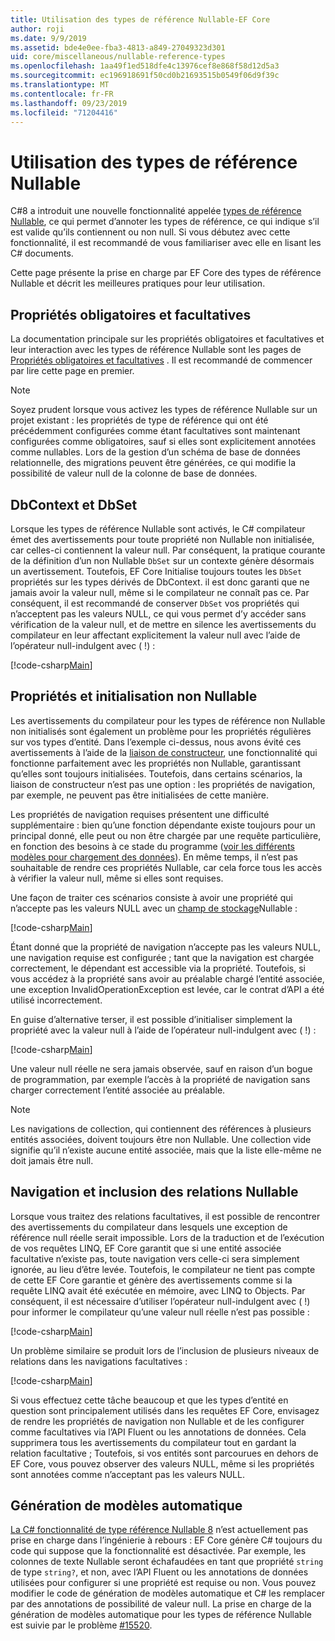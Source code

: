 ```yaml
---
title: Utilisation des types de référence Nullable-EF Core
author: roji
ms.date: 9/9/2019
ms.assetid: bde4e0ee-fba3-4813-a849-27049323d301
uid: core/miscellaneous/nullable-reference-types
ms.openlocfilehash: 1aa49f1ed518dfe4c13976cef8e868f58d12d5a3
ms.sourcegitcommit: ec196918691f50cd0b21693515b0549f06d9f39c
ms.translationtype: MT
ms.contentlocale: fr-FR
ms.lasthandoff: 09/23/2019
ms.locfileid: "71204416"
---
```

# <a name="working-with-nullable-reference-types"></a>Utilisation des types de référence Nullable

C#8 a introduit une nouvelle fonctionnalité appelée [types de référence Nullable](/dotnet/csharp/tutorials/nullable-reference-types), ce qui permet d’annoter les types de référence, ce qui indique s’il est valide qu’ils contiennent ou non null. Si vous débutez avec cette fonctionnalité, il est recommandé de vous familiariser avec elle en lisant les C# documents.

Cette page présente la prise en charge par EF Core des types de référence Nullable et décrit les meilleures pratiques pour leur utilisation.

## <a name="required-and-optional-properties"></a>Propriétés obligatoires et facultatives

La documentation principale sur les propriétés obligatoires et facultatives et leur interaction avec les types de référence Nullable sont les pages de [Propriétés obligatoires et facultatives](xref:core/modeling/required-optional) . Il est recommandé de commencer par lire cette page en premier.

> [!NOTE]
> Soyez prudent lorsque vous activez les types de référence Nullable sur un projet existant : les propriétés de type de référence qui ont été précédemment configurées comme étant facultatives sont maintenant configurées comme obligatoires, sauf si elles sont explicitement annotées comme nullables. Lors de la gestion d’un schéma de base de données relationnelle, des migrations peuvent être générées, ce qui modifie la possibilité de valeur null de la colonne de base de données.

## <a name="dbcontext-and-dbset"></a>DbContext et DbSet

Lorsque les types de référence Nullable sont activés, le C# compilateur émet des avertissements pour toute propriété non Nullable non initialisée, car celles-ci contiennent la valeur null. Par conséquent, la pratique courante de la définition d’un non Nullable `DbSet` sur un contexte génère désormais un avertissement. Toutefois, EF Core Initialise toujours toutes les `DbSet` propriétés sur les types dérivés de DbContext. il est donc garanti que ne jamais avoir la valeur null, même si le compilateur ne connaît pas ce. Par conséquent, il est recommandé de conserver `DbSet` vos propriétés qui n’acceptent pas les valeurs NULL, ce qui vous permet d’y accéder sans vérification de la valeur null, et de mettre en silence les avertissements du compilateur en leur affectant explicitement la valeur null avec l’aide de l’opérateur null-indulgent avec ( !) :

[!code-csharp[Main](../../../samples/core/Miscellaneous/NullableReferenceTypes/NullableReferenceTypesContext.cs?name=Context&highlight=3-4)]

## <a name="non-nullable-properties-and-initialization"></a>Propriétés et initialisation non Nullable

Les avertissements du compilateur pour les types de référence non Nullable non initialisés sont également un problème pour les propriétés régulières sur vos types d’entité. Dans l’exemple ci-dessus, nous avons évité ces avertissements à l’aide de la [liaison de constructeur](xref:core/modeling/constructors), une fonctionnalité qui fonctionne parfaitement avec les propriétés non Nullable, garantissant qu’elles sont toujours initialisées. Toutefois, dans certains scénarios, la liaison de constructeur n’est pas une option : les propriétés de navigation, par exemple, ne peuvent pas être initialisées de cette manière.

Les propriétés de navigation requises présentent une difficulté supplémentaire : bien qu’une fonction dépendante existe toujours pour un principal donné, elle peut ou non être chargée par une requête particulière, en fonction des besoins à ce stade du programme ([voir les différents modèles pour chargement des données](xref:core/querying/related-data)). En même temps, il n’est pas souhaitable de rendre ces propriétés Nullable, car cela force tous les accès à vérifier la valeur null, même si elles sont requises.

Une façon de traiter ces scénarios consiste à avoir une propriété qui n’accepte pas les valeurs NULL avec un [champ de stockage](xref:core/modeling/backing-field)Nullable :

[!code-csharp[Main](../../../samples/core/Miscellaneous/NullableReferenceTypes/Order.cs?range=12-17)]

Étant donné que la propriété de navigation n’accepte pas les valeurs NULL, une navigation requise est configurée ; tant que la navigation est chargée correctement, le dépendant est accessible via la propriété. Toutefois, si vous accédez à la propriété sans avoir au préalable chargé l’entité associée, une exception InvalidOperationException est levée, car le contrat d’API a été utilisé incorrectement.

En guise d’alternative terser, il est possible d’initialiser simplement la propriété avec la valeur null à l’aide de l’opérateur null-indulgent avec ( !) :

[!code-csharp[Main](../../../samples/core/Miscellaneous/NullableReferenceTypes/Order.cs?range=19)]

Une valeur null réelle ne sera jamais observée, sauf en raison d’un bogue de programmation, par exemple l’accès à la propriété de navigation sans charger correctement l’entité associée au préalable.

> [!NOTE]
> Les navigations de collection, qui contiennent des références à plusieurs entités associées, doivent toujours être non Nullable. Une collection vide signifie qu’il n’existe aucune entité associée, mais que la liste elle-même ne doit jamais être null.

## <a name="navigating-and-including-nullable-relationships"></a>Navigation et inclusion des relations Nullable

Lorsque vous traitez des relations facultatives, il est possible de rencontrer des avertissements du compilateur dans lesquels une exception de référence null réelle serait impossible. Lors de la traduction et de l’exécution de vos requêtes LINQ, EF Core garantit que si une entité associée facultative n’existe pas, toute navigation vers celle-ci sera simplement ignorée, au lieu d’être levée. Toutefois, le compilateur ne tient pas compte de cette EF Core garantie et génère des avertissements comme si la requête LINQ avait été exécutée en mémoire, avec LINQ to Objects. Par conséquent, il est nécessaire d’utiliser l’opérateur null-indulgent avec ( !) pour informer le compilateur qu’une valeur null réelle n’est pas possible :

[!code-csharp[Main](../../../samples/core/Miscellaneous/NullableReferenceTypes/Program.cs?range=46)]

Un problème similaire se produit lors de l’inclusion de plusieurs niveaux de relations dans les navigations facultatives :

[!code-csharp[Main](../../../samples/core/Miscellaneous/NullableReferenceTypes/Program.cs?range=36-39&highlight=2)]

Si vous effectuez cette tâche beaucoup et que les types d’entité en question sont principalement utilisés dans les requêtes EF Core, envisagez de rendre les propriétés de navigation non Nullable et de les configurer comme facultatives via l’API Fluent ou les annotations de données. Cela supprimera tous les avertissements du compilateur tout en gardant la relation facultative ; Toutefois, si vos entités sont parcourues en dehors de EF Core, vous pouvez observer des valeurs NULL, même si les propriétés sont annotées comme n’acceptant pas les valeurs NULL.

## <a name="scaffolding"></a>Génération de modèles automatique

[La C# fonctionnalité de type référence Nullable 8](/dotnet/csharp/tutorials/nullable-reference-types) n’est actuellement pas prise en charge dans l’ingénierie à rebours : EF Core génère C# toujours du code qui suppose que la fonctionnalité est désactivée. Par exemple, les colonnes de texte Nullable seront échafaudées en tant que propriété `string` de type `string?`, et non, avec l’API Fluent ou les annotations de données utilisées pour configurer si une propriété est requise ou non. Vous pouvez modifier le code de génération de modèles automatique et C# les remplacer par des annotations de possibilité de valeur null. La prise en charge de la génération de modèles automatique pour les types de référence Nullable est suivie par le problème [#15520](https://github.com/aspnet/EntityFrameworkCore/issues/15520).
